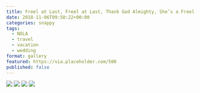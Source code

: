 ```yaml
---
title: Freel at Last, Freel at Last, Thank God Almighty, She’s a Freel at Last
date: 2018-11-06T09:50:22+00:00
categories: snappy
tags:
  - NOLA
  - travel
  - vacation
  - wedding
format: gallery
featured: https://via.placeholder.com/500
published: false
---
```


<img src="http://files.claycarson.net/photos/album/greece-2018/santorini/greece-5.jpg">

<!--more-->

<img src="https://claycarson.net/wp-content/uploads/2018/11/img_0704-2.jpg">

<img src="https://claycarson.net/wp-content/uploads/2018/11/img_0723-3.jpg">

<img src="https://claycarson.net/wp-content/uploads/2018/11/img_0757-3.jpg">



